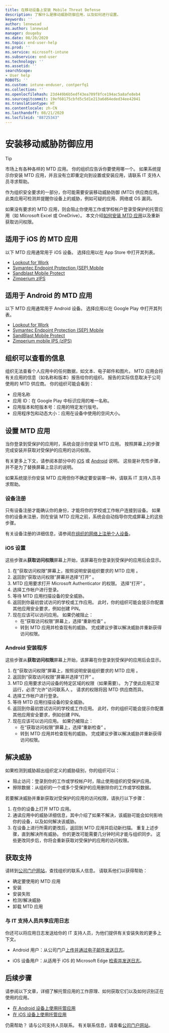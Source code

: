 ```yaml
---
title: 在移动设备上安装 Mobile Threat Defense
description: 了解什么是移动威胁防御应用，以及如何进行设置。
keywords: ''
author: lenewsad
ms.author: lanewsad
manager: dougeby
ms.date: 08/20/2020
ms.topic: end-user-help
ms.prod: ''
ms.service: microsoft-intune
ms.subservice: end-user
ms.technology: ''
ms.assetid: ''
searchScope:
- User help
ROBOTS: ''
ms.custom: intune-enduser, contperfq1
ms.collection: ''
ms.openlocfilehash: 23d449b6b5edf43ea709f8fce194ac5a8afe8eb4
ms.sourcegitcommit: 19ef60175cbfd5c5d1e213a6d64eded34ee42041
ms.translationtype: HT
ms.contentlocale: zh-CN
ms.lasthandoff: 08/21/2020
ms.locfileid: "88725343"
---
```

# <a name="install-mobile-threat-defense-app"></a>安装移动威胁防御应用  

> [!TIP]
> 市场上有各种各样的 MTD 应用。 你的组织应告诉你要使用哪一个。 如果系统提示你安装 MTD 应用，并且没有立即重定向到设置或安装应用，请联系 IT 支持人员寻求帮助。  

作为组织安全要求的一部分，你可能需要安装移动威胁防御 (MTD) 供应商应用。 此类应用可检测并提醒你设备上的威胁，例如可疑的应用、网络或 OS 漏洞。  

如果没有要求的 MTD 应用，则会阻止你使用工作或学校帐户登录受保护的托管应用（如 Microsoft Excel 或 OneDrive）。 本文介绍[如何安装 MTD 应用](set-up-mobile-threat-defense.md#set-up-mtd-app)以及重新获取访问权限。    

## <a name="mtd-apps-for-ios"></a>适用于 iOS 的 MTD 应用
以下 MTD 应用通常用于 iOS 设备。 选择应用以在 App Store 中打开其列表。   

* [Lookout for Work](https://go.microsoft.com/fwlink/?linkid=2139367)
* [Symantec Endpoint Protection (SEP) Mobile](https://go.microsoft.com/fwlink/?linkid=2139141)
* [Sandblast Mobile Protect](https://go.microsoft.com/fwlink/?linkid=2139231)
* [Zimperium zIPS](https://go.microsoft.com/fwlink/?linkid=2139232)


## <a name="mtd-apps-for-android"></a>适用于 Android 的 MTD 应用 
以下 MTD 应用通常用于 Android 设备。 选择应用以在 Google Play 中打开其列表。  

* [Lookout for Work](https://go.microsoft.com/fwlink/?linkid=2139453)
* [Symantec Endpoint Protection (SEP) Mobile](https://go.microsoft.com/fwlink/?linkid=2139454)
* [SandBlast Mobile Protect](https://go.microsoft.com/fwlink/?linkid=2139455)
* [Zimperium mobile IPS (zIPS)](https://go.microsoft.com/fwlink/?linkid=2139142)  


## <a name="information-your-organization-can-see"></a>组织可以查看的信息   

组织无法查看个人应用中的任何数据，如文本、电子邮件和图片。 MTD 应用会将有关应用的信息（如名称和版本）报告给你的组织。 报告的实际信息取决于公司使用的 MTD 供应商。 你的组织可能会看到：   

* 应用名称  
* 应用 ID：在 Google Play 中标识应用的唯一名称。  
* 应用版本和短版本号：应用的特定发行版号。  
* 应用程序包和动态大小：应用在设备中使用的空间大小。 


## <a name="set-up-mtd-app"></a>设置 MTD 应用 
当你登录到受保护的应用时，系统会提示你安装 MTD 应用。 按照屏幕上的步骤完成安装并获取对受保护的应用的访问权限。 

有关更多上下文，请参阅本部分中的 [iOS](set-up-mobile-threat-defense.md#ios-setup) 或 [Android](set-up-mobile-threat-defense.md#android-setup) 说明。 这些是补充性步骤，并不是为了替换屏幕上显示的说明。 

如果系统提示你安装 MTD 应用但你不确定要安装哪一种，请联系 IT 支持人员寻求帮助。  

### <a name="device-registration"></a>设备注册  
只有设备注册才能确认你的身份，才能将你的学校或工作帐户连接到设备。 如果你的设备未注册，则在安装 MTD 应用之前，系统会自动指导你完成屏幕上的这些步骤。   

有关设备注册的详细信息，请参阅[在组织的网络上注册个人设备](https://docs.microsoft.com/azure/active-directory/user-help/user-help-register-device-on-network)。  

### <a name="ios-setup"></a>iOS 设置  
这些步骤从**获取访问权限**屏幕上开始，该屏幕在你登录到受保护的应用后会显示。  

1. 在“获取访问权限”屏幕上，按照说明安装组织要求的 MTD 应用  。   
2. 返回到“获取访问权限”屏幕并选择“打开”   。  
3. MTD 应用要求打开 Microsoft Authenticator 的权限。 选择“打开”  。 
4. 选择工作帐户进行登录。 
5. 等待 MTD 应用扫描设备的安全威胁。 
6. 返回到你最初尝试访问的学校或工作应用。 此时，你的组织可能会提示你配置其他应用安全要求，例如创建 PIN。   
7. 现在应该可以访问应用。 如果仍被阻止：  
    * 在“获取访问权限”屏幕上，选择“重新检查”   。  
    * 转到 MTD 应用并检查现有的威胁。 完成建议步骤以解决威胁并重新获得访问权限。    

### <a name="android-setup"></a>Android 安装程序 
这些步骤从**获取访问权限**屏幕上开始，该屏幕在你登录到受保护的应用后会显示。  

1. 在“获取访问权限”屏幕上，按照说明安装组织要求的 MTD 应用  。  
2. 返回到“获取访问权限”屏幕并选择“打开”   。  
3. MTD 应用要求访问设备的特定区域的权限（如果需要）。 为了使此应用正常运行，必须“允许”访问联系人  。 请求的权限将因 MTD 供应商而异。  
4. 选择工作帐户进行登录。  
5. 等待 MTD 应用扫描设备的安全威胁。  
6. 返回到你最初尝试访问的学校或工作应用。 此时，你的组织可能会提示你配置其他应用安全要求，例如创建 PIN。  
7. 现在应该可以访问应用。 如果仍被阻止：  
    * 在“获取访问权限”屏幕上，选择“重新检查”   。  
    * 转到 MTD 应用并检查现有的威胁。 完成建议步骤以解决威胁并重新获得访问权限。  


## <a name="resolving-a-threat"></a>解决威胁
如果检测到威胁超出组织定义的威胁级别，你的组织可以：  
   
* 阻止访问：登录到你的工作或学校帐户时，阻止使用组织的受保护应用。  
* 擦除数据：从组织的一个或多个受保护的应用删除你的工作或学校数据。  

若要解决威胁并重新获取对受保护的应用的访问权限，请执行以下步骤：  

1. 在你的设备上打开 MTD 应用。     
2. 通读应用中的威胁详细信息，其中介绍了如果不解决，该威胁可能会如何影响你的设备，以及如何解决该威胁。 
3. 在设备上进行所需的更改后，返回到 MTD 应用并启动新扫描。 重复上述步骤，直到解决所有威胁。 你的更改可能需要几分钟时间才能与组织同步。 这些更改同步后，你将会重新获取对受保护的应用的访问权限。 

## <a name="get-support"></a>获取支持
请转到[公司门户网站](https://go.microsoft.com/fwlink/?linkid=2010980)，查找组织的联系人信息。 请联系他们以获得帮助：

* 确定要使用的 MTD 应用  
* 安装  
* 安装失败  
* 检测/解决威胁  
* 卸载 MTD 应用   
 

### <a name="share-app-logs-with-it-support"></a>与 IT 支持人员共享应用日志  
你还可以将应用日志发送给你的 IT 支持人员，为他们提供有关安装失败的更多上下文。  
* Android 用户：从公司门户[上传并通过电子邮件发送日志](https://docs.microsoft.com/mem/intune/user-help/send-logs-to-your-it-admin-by-email-android)。   

* iOS 设备用户：从适用于 iOS 的 Microsoft Edge [检索并发送日志](https://docs.microsoft.com/intune/apps/manage-microsoft-edge#use-microsoft-edge-to-access-managed-app-logs)。  


## <a name="next-steps"></a>后续步骤  

请参阅以下文章，详细了解托管应用的工作原理、如何获取它们以及如何识别正在使用的应用。  

* [在 Android 设备上使用托管应用](use-managed-apps-on-your-device-android.md)
* [在 iOS 设备上使用托管应用](use-managed-apps-on-your-device-ios.md)  

仍需帮助？ 请与公司支持人员联系。 有关联系信息，请查看[公司门户网站](https://go.microsoft.com/fwlink/?linkid=2010980)。

